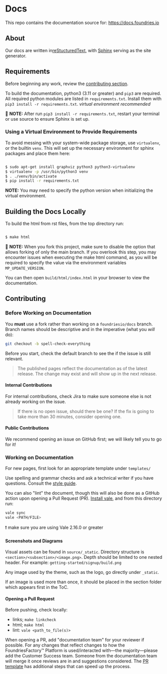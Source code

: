 # Docs

This repo contains the documentation source for: <https://docs.foundries.io>

## About

Our docs are written in[reStucturedText](https://docutils.sourceforge.io/rst.html),
with [Sphinx](https://www.sphinx-doc.org/en/master/) serving as the site generator.

## Requirements

Before beginning any work, review the [contributing section](#contributing).

To build the documentation, python3 (3.11 or greater) and `pip3` are required.
All required python modules are listed in `requirements.txt`.
Install them with `pip3 install -r requirements.txt`. _virtual environment recommended_

📌 **NOTE:** After run `pip3 install -r requirements.txt`, restart your terminal or use source to ensure Sphinx is set up.

### Using a Virtual Environment to Provide Requirements

To avoid messing with your system-wide package storage, use `virtualenv`, or the builtin `venv`.
This will set up the necessary environment for sphinx packages and place them here:

```bash

$ sudo apt-get install graphviz python3 python3-virtualenv
$ virtualenv -p /usr/bin/python3 venv
$ . ./venv/bin/activate
$ pip install -r requirements.txt

```

**NOTE:** You may need to specify the python version when initializing the virtual environment.

## Building the Docs Locally

To build the html from rst files, from the top directory run:

```bash

$ make html

```

📌 **NOTE:** When you fork this project, make sure to disable the option that allows forking of only the main branch. 
If you overlook this step, you may encounter issues when executing the make html command, as you will be required to 
specify the value via the environment variables `MP_UPDATE_VERSION`.

You can then open `build/html/index.html` in your browser to view the
documentation.

## Contributing

### Before Working on Documentation

You **must** use a fork rather than working on a `foundriesio/docs` branch.
Branch names should be descriptive and in the imperative (what you *will* do):

```bash
git checkout -b spell-check-everything
```

Before you start, check the default branch to see the if the issue is still relevant.

> The published pages reflect the documentation as of the latest release.
The change may exist and will show up in the next release.

#### Internal Contributions

For internal contributions, check Jira to make sure someone else is not already working on the issue.

> If there is no open issue, should there be one?
If the fix is going to take more than 30 minutes, consider opening one.

#### Public Contributions

We recommend opening an issue on GitHub first; we will likely tell you to go for it!

### Working on Documentation

For new pages, first look for an appropriate template under `templates/`

Use spelling and grammar checks and ask a technical writer if you have questions.
Consult the [style guide](https://foundriesio.atlassian.net/wiki/spaces/ID/pages/2392067/Foundries.io+Style+and+Communication+Guide).

You can also "lint" the document, though this will also be done as a GitHub action upon opening a Pull Request (PR).
[Install vale](https://vale.sh/docs/vale-cli/installation/), and from this directory run:

```bash
vale sync
vale <PATH/FILE>
```

:exclamation: make sure you are using Vale 2.16.0 or greater

#### Screenshots and Diagrams

Visual assets can be found in `source/_static`.
Directory structure is `<section>/<subsection>/<image.png>`.
Depth should be limited to one nested header. For example:
`getting-started/signup/build.png`

Any image used by the theme, such as the logo, go directly under `_static`.

If an image is used more than once, it should be placed in the section folder which appears first in the ToC.


#### Opening a Pull Request

Before pushing, check locally:

- links; `make linkcheck`
- html; `make html`
- lint: `vale <path_to_file(s)>`

When opening a PR, add "documentation team" for your reviewer if possible.
For any changes that reflect changes to how the FoundriesFactory™ Platform is used/interacted with—the majority—please add the Customer Success team.
Someone from the documentation team will merge it once reviews are in and suggestions considered.
The [PR template](.github/pull_request_template.md) has additional steps that can speed up the process.

